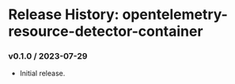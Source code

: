 # Release History: opentelemetry-resource-detector-container

### v0.1.0 / 2023-07-29

* Initial release.
